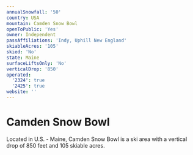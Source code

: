 ```yaml
---
annualSnowfall: '50'
country: USA
mountain: Camden Snow Bowl
openToPublic: 'Yes'
owner: Independent
passAffiliations: 'Indy, Uphill New England'
skiableAcres: '105'
skied: 'No'
state: Maine
surfaceLiftsOnly: 'No'
verticalDrop: '850'
operated:
  '2324': true
  '2425': true
website: ''
---
```



# Camden Snow Bowl

Located in U.S. - Maine, Camden Snow Bowl is a ski area with a vertical drop of 850 feet and 105 skiable acres.
